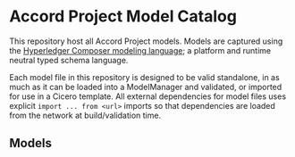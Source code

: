 # Accord Project Model Catalog

This repository host all Accord Project models. Models are captured using the <a href="https://hyperledger.github.io/composer/latest/reference/cto_language">Hyperledger Composer modeling language</a>; a platform and runtime neutral typed schema language.

Each model file in this repository is designed to be valid standalone, in as much as it can be loaded into a ModelManager and validated, or imported for use in a Cicero template. All external dependencies for model files uses explicit `import ... from <url>` imports so that dependencies are loaded from the network at build/validation time.

## Models
